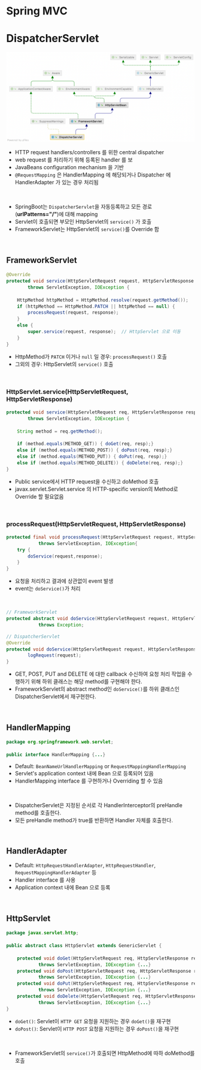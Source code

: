 # Spring MVC

# DispatcherServlet

![png](/Server/_img/Spring_MVC/DispatcherServlet_diagram.png)

- HTTP request handlers/controllers 를 위한 central dispatcher
- web request 를 처리하기 위해 등록된 handler 를 보
- JavaBeans configuration mechanism 을 기반
- ```@RequestMapping``` 은 HandlerMapping 에 해당되거나 Dispatcher 에 HandlerAdapter 가 있는 경우 처리됨
<br>

- SpringBoot는 ```DispatcherServlet```을 자동등록하고 모든 경로(**urlPatterns="/"**)에 대해 mapping 
- Servlet이 호출되면 부모인 HttpServlet의 ```service()``` 가 호출
- FrameworkServlet는 HttpServlet의 ```service()```를 Override 함 
<br>

## FrameworkServlet

```java
@Override
protected void service(HttpServletRequest request, HttpServletResponse response)
        throws ServletException, IOException {

    HttpMethod httpMethod = HttpMethod.resolve(request.getMethod());
    if (httpMethod == HttpMethod.PATCH || httpMethod == null) {
        processRequest(request, response);
    }
    else {  
        super.service(request, response);  // HttpServlet 으로 이동
    }
}
```
- HttpMethod가 ```PATCH``` 이거나 ```null``` 일 경우: ```processRequest()``` 호출
- 그외의 경우: HttpServlet의 ```service()``` 호출
<br>

### HttpServlet.service(HttpServletRequest, HttpServletResponse)

```java
protected void service(HttpServletRequest req, HttpServletResponse resp)
        throws ServletException, IOException {
        
    String method = req.getMethod();
    
    if (method.equals(METHOD_GET)) { doGet(req, resp);}
    else if (method.equals(METHOD_POST)) { doPost(req, resp);} 
    else if (method.equals(METHOD_PUT)) { doPut(req, resp);} 
    else if (method.equals(METHOD_DELETE)) { doDelete(req, resp);}
}
```
- Public service에서 HTTP request을 수신하고 doMethod 호출
- javax.servlet.Servlet.service 의 HTTP-specific version의 Method로 Override 할 필요없음 
<br>

### processRequest(HttpServletRequest, HttpServletResponse)

```java
protected final void processRequest(HttpServletRequest request, HttpServletResponse response)
			throws ServletException, IOException{   
    try {
        doService(request,response);
    }
}
```
- 요청을 처리하고 결과에 상관없이 event 발생
- event는 ```doService()```가 처리
<br>

```java
// FrameworkServlet
protected abstract void doService(HttpServletRequest request, HttpServletResponse response)
			throws Exception;
```

```java
// DispatcherServlet
@Override
protected void doService(HttpServletRequest request, HttpServletResponse response) throws Exception {
		logRequest(request);
}
```
- GET, POST, PUT and DELETE 에 대한 callback 수신하여 요청 처리 작업을 수행하기 위해 하위 클래스는 해당 method를 구현해야 한다.
- FrameworkServlet의 abstract method인 ```doService()```를 하위 클래스인 DispatcherServlet에서 재구현한다.
<br>

## HandlerMapping

```java
package org.springframework.web.servlet;

public interface HandlerMapping {...}
```
- Default: ```BeanNameUrlHandlerMapping``` or ```RequestMappingHandlerMapping```
- Servlet's application context 내에 Bean 으로 등록되어 있음
- HandlerMapping interface 를 구현하거나 Overriding 할 수 있음
<br>

- DispatcherServlet은 지정된 순서로 각 HandlerInterceptor의 preHandle method를 호출한다.
- 모든 preHandle method가 true를 반환하면 Handler 자체를 호출한다.
<br>

## HandlerAdapter

- Default: ```HttpRequestHandlerAdapter```, ```HttpRequestHandler```, ```RequestMappingHandlerAdapter``` 등 
- Handler interface 를 사용
- Application context 내에 Bean 으로 등록
<br>

## HttpServlet

```java
package javax.servlet.http;

public abstract class HttpServlet extends GenericServlet {

    protected void doGet(HttpServletRequest req, HttpServletResponse resp)
            throws ServletException, IOException {...}
    protected void doPost(HttpServletRequest req, HttpServletResponse resp)
            throws ServletException, IOException {...}
    protected void doPut(HttpServletRequest req, HttpServletResponse resp)
            throws ServletException, IOException {...}
    protected void doDelete(HttpServletRequest req, HttpServletResponse resp)
            throws ServletException, IOException {...}
}
```
- ```doGet()```: Servlet이 ```HTTP GET``` 요청을 지원하는 경우 ```doGet()```을 재구현
- ```doPost()```: Servlet이 ```HTTP POST``` 요청을 지원하는 경우 ```doPost()```을 재구현
<br>

- FrameworkServlet의 ```service()```가 호출되면 HttpMethod에 따하 doMethod를 호출